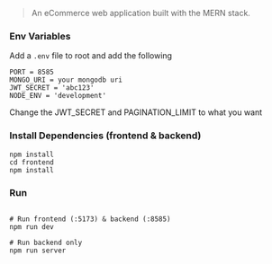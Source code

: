 > An eCommerce web application built with the MERN stack.

### Env Variables

Add a `.env` file to root and add the following

```
PORT = 8585
MONGO_URI = your mongodb uri
JWT_SECRET = 'abc123'
NODE_ENV = 'development'
```

Change the JWT_SECRET and PAGINATION_LIMIT to what you want

### Install Dependencies (frontend & backend)

```
npm install
cd frontend
npm install
```

### Run

```

# Run frontend (:5173) & backend (:8585)
npm run dev

# Run backend only
npm run server
```
